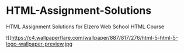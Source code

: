# HTML-Assignment-Solutions
HTML Assignment Solutions for Elzero Web School HTML Course

![]https://c4.wallpaperflare.com/wallpaper/887/817/276/html-5-html-5-logo-wallpaper-preview.jpg
